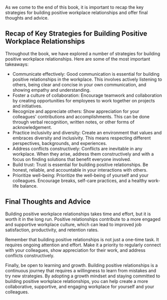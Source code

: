 
As we come to the end of this book, it is important to recap the key strategies for building positive workplace relationships and offer final thoughts and advice.

Recap of Key Strategies for Building Positive Workplace Relationships
---------------------------------------------------------------------

Throughout the book, we have explored a number of strategies for building positive workplace relationships. Here are some of the most important takeaways:

* Communicate effectively: Good communication is essential for building positive relationships in the workplace. This involves actively listening to others, being clear and concise in your own communication, and showing empathy and understanding.
* Foster a culture of collaboration: Encourage teamwork and collaboration by creating opportunities for employees to work together on projects and initiatives.
* Recognize and appreciate others: Show appreciation for your colleagues' contributions and accomplishments. This can be done through verbal recognition, written notes, or other forms of acknowledgement.
* Practice inclusivity and diversity: Create an environment that values and embraces diversity and inclusivity. This means respecting different perspectives, backgrounds, and experiences.
* Address conflicts constructively: Conflicts are inevitable in any workplace. When they arise, address them constructively and with a focus on finding solutions that benefit everyone involved.
* Build trust: Trust is essential for building positive relationships. Be honest, reliable, and accountable in your interactions with others.
* Prioritize well-being: Prioritize the well-being of yourself and your colleagues. Encourage breaks, self-care practices, and a healthy work-life balance.

Final Thoughts and Advice
-------------------------

Building positive workplace relationships takes time and effort, but it is worth it in the long run. Positive relationships contribute to a more engaged and supportive workplace culture, which can lead to improved job satisfaction, productivity, and retention rates.

Remember that building positive relationships is not just a one-time task. It requires ongoing attention and effort. Make it a priority to regularly connect with your colleagues, show appreciation for their work, and address conflicts constructively.

Finally, be open to learning and growth. Building positive relationships is a continuous journey that requires a willingness to learn from mistakes and try new strategies. By adopting a growth mindset and staying committed to building positive workplace relationships, you can help create a more collaborative, supportive, and engaging workplace for yourself and your colleagues.